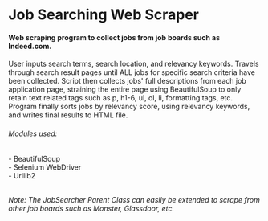 # Job Searching Web Scraper
<h4> Web scraping program to collect jobs from job boards such as Indeed.com. </h4>
<p>User inputs search terms, search location, and relevancy keywords. Travels through search result pages until ALL jobs for specific search criteria have been collected. Script then collects jobs' full descriptions from each job application page, straining the entire page using BeautifulSoup to only retain text related tags such as p, h1-6, ul, ol, li, formatting tags, etc. 
<br>Program finally sorts jobs by relevancy score, using relevancy keywords, and writes final results to HTML file. </p>


<h6>Modules used: </h6>
- BeautifulSoup<br>
- Selenium WebDriver<br>
- Urllib2<br><br>

<p><i>Note: The JobSearcher Parent Class can easily be extended to scrape from other job boards such as Monster, Glassdoor, etc.</i><p>
